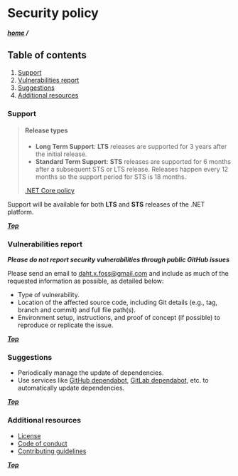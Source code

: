 # Security policy

***[home](./readme.md) /***

## Table of contents

1. [Support](#support)
2. [Vulnerabilities report](#vulnerabilities-report)
3. [Suggestions](#suggestions)
4. [Additional resources](#additional-resources)

### Support

> #### Release types
>
> - **Long Term Support**: **LTS** releases are supported for 3 years after the initial release.
> - **Standard Term Support**: **STS** releases are supported for 6 months after a subsequent STS or LTS release.
Releases happen every 12 months so the support period for STS is 18 months.
>
> [.NET Core policy](https://dotnet.microsoft.com/en-us/platform/support/policy/dotnet-core)

Support will be available for both **LTS** and **STS** releases of the .NET platform.

***[Top](#security-policy)***

### Vulnerabilities report

***Please do not report security vulnerabilities through public GitHub issues***

Please send an email to [daht.x.foss@gmail.com](mailto:daht.x.foss@gmail.com) and include as much of the requested
information as possible, as detailed below:

- Type of vulnerability.
- Location of the affected source code, including Git details (e.g., tag, branch and commit) and full file path(s).
- Environment setup, instructions, and proof of concept (if possible) to reproduce or replicate the issue.

***[Top](#security-policy)***

### Suggestions

- Periodically manage the update of dependencies.
- Use services like [GitHub dependabot](https://docs.github.com/en/code-security/dependabot), [GitLab dependabot](https://dependabot-gitlab.gitlab.io/dependabot/),
etc. to automatically update dependencies.

***[Top](#security-policy)***

### Additional resources

- [License](./license.txt)
- [Code of conduct](./code-of-conduct.md)
- [Contributing guidelines](./contributing.md)

***[Top](#security-policy)***
